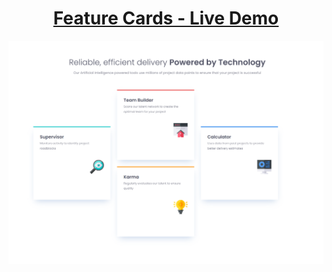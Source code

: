 <h1 align='center'><a href='https://cards-ou.vercel.app/'>Feature Cards - Live Demo</a></h1>
<img alt='' src='https://raw.githubusercontent.com/oguzhanuyanik-sr/feature-cards/master/screenshot.png' />
